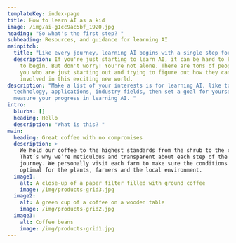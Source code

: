 ```yaml
---
templateKey: index-page
title: How to learn AI as a kid
image: /img/ai-g1cc9ac5bf_1920.jpg
heading: "So what's the first step? "
subheading: Resources, and guidance for learning AI
mainpitch:
  title: "Like every journey, learning AI begins with a single step forward. "
  description: If you're just starting to learn AI, it can be hard to know where
    to begin. But don't worry! You're not alone. There are tons of people like
    you who are just starting out and trying to figure out how they can get
    involved in this exciting new world.
description: "Make a list of your interests is for learning AI, like topics,
  technology, applications, industry fields, then set a goal for yourself to
  measure your progress in learning AI. "
intro:
  blurbs: []
  heading: Hello
  description: "What is this? "
main:
  heading: Great coffee with no compromises
  description: >
    We hold our coffee to the highest standards from the shrub to the cup.
    That’s why we’re meticulous and transparent about each step of the coffee’s
    journey. We personally visit each farm to make sure the conditions are
    optimal for the plants, farmers and the local environment.
  image1:
    alt: A close-up of a paper filter filled with ground coffee
    image: /img/products-grid3.jpg
  image2:
    alt: A green cup of a coffee on a wooden table
    image: /img/products-grid2.jpg
  image3:
    alt: Coffee beans
    image: /img/products-grid1.jpg
---
```

